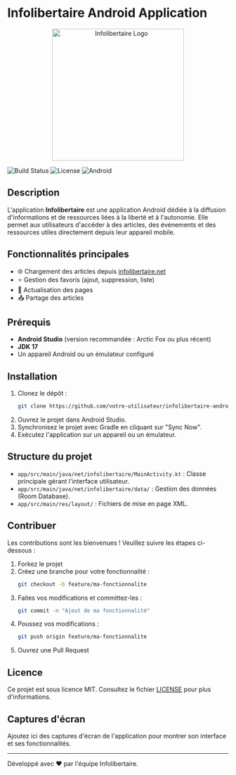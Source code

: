 # Infolibertaire Android Application

<p align="center">
  <img src="Capture%20d%E2%80%99%C3%A9cran%202025-05-28%20%C3%A0%2017.06.53.png" alt="Infolibertaire Logo" width="300"/>
</p>

![Build Status](https://img.shields.io/github/actions/workflow/status/votre-utilisateur/infolibertaire-android/android.yml?branch=main)
![License](https://img.shields.io/github/license/votre-utilisateur/infolibertaire-android)
![Android](https://img.shields.io/badge/platform-Android-green)

## Description
L'application **Infolibertaire** est une application Android dédiée à la diffusion d'informations et de ressources liées à la liberté et à l'autonomie. Elle permet aux utilisateurs d'accéder à des articles, des événements et des ressources utiles directement depuis leur appareil mobile.

## Fonctionnalités principales
- 🌐 Chargement des articles depuis [infolibertaire.net](https://infolibertaire.net)
- ⭐ Gestion des favoris (ajout, suppression, liste)
- 🔄 Actualisation des pages
- 📤 Partage des articles

## Prérequis
- **Android Studio** (version recommandée : Arctic Fox ou plus récent)
- **JDK 17**
- Un appareil Android ou un émulateur configuré

## Installation
1. Clonez le dépôt :
   ```bash
   git clone https://github.com/votre-utilisateur/infolibertaire-android.git
   ```
2. Ouvrez le projet dans Android Studio.
3. Synchronisez le projet avec Gradle en cliquant sur "Sync Now".
4. Exécutez l'application sur un appareil ou un émulateur.

## Structure du projet
- `app/src/main/java/net/infolibertaire/MainActivity.kt` : Classe principale gérant l'interface utilisateur.
- `app/src/main/java/net/infolibertaire/data/` : Gestion des données (Room Database).
- `app/src/main/res/layout/` : Fichiers de mise en page XML.

## Contribuer
Les contributions sont les bienvenues ! Veuillez suivre les étapes ci-dessous :
1. Forkez le projet
2. Créez une branche pour votre fonctionnalité :
   ```bash
   git checkout -b feature/ma-fonctionnalite
   ```
3. Faites vos modifications et committez-les :
   ```bash
   git commit -m "Ajout de ma fonctionnalité"
   ```
4. Poussez vos modifications :
   ```bash
   git push origin feature/ma-fonctionnalite
   ```
5. Ouvrez une Pull Request

## Licence
Ce projet est sous licence MIT. Consultez le fichier [LICENSE](LICENSE) pour plus d'informations.

## Captures d'écran
Ajoutez ici des captures d'écran de l'application pour montrer son interface et ses fonctionnalités.

---

Développé avec ❤️ par l'équipe Infolibertaire.